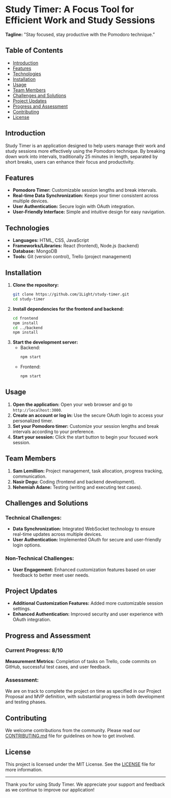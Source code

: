 # Study Timer: A Focus Tool for Efficient Work and Study Sessions

**Tagline:** "Stay focused, stay productive with the Pomodoro technique.”

## Table of Contents
- [Introduction](#introduction)
- [Features](#features)
- [Technologies](#technologies)
- [Installation](#installation)
- [Usage](#usage)
- [Team Members](#team-members)
- [Challenges and Solutions](#challenges-and-solutions)
- [Project Updates](#project-updates)
- [Progress and Assessment](#progress-and-assessment)
- [Contributing](#contributing)
- [License](#license)

## Introduction
Study Timer is an application designed to help users manage their work and study sessions more effectively using the Pomodoro technique. By breaking down work into intervals, traditionally 25 minutes in length, separated by short breaks, users can enhance their focus and productivity.

## Features
- **Pomodoro Timer:** Customizable session lengths and break intervals.
- **Real-time Data Synchronization:** Keeps your timer consistent across multiple devices.
- **User Authentication:** Secure login with OAuth integration.
- **User-Friendly Interface:** Simple and intuitive design for easy navigation.

## Technologies
- **Languages:** HTML, CSS, JavaScript
- **Frameworks/Libraries:** React (frontend), Node.js (backend)
- **Database:** MongoDB
- **Tools:** Git (version control), Trello (project management)

## Installation
1. **Clone the repository:**
   ```bash
   git clone https://github.com/1Light/study-timer.git
   cd study-timer
   ```
2. **Install dependencies for the frontend and backend:**
   ```bash
   cd frontend
   npm install
   cd ../backend
   npm install
   ```
3. **Start the development server:**
   - Backend:
     ```bash
     npm start
     ```
   - Frontend:
     ```bash
     npm start
     ```

## Usage
1. **Open the application:**
   Open your web browser and go to `http://localhost:3000`.
2. **Create an account or log in:**
   Use the secure OAuth login to access your personalized timer.
3. **Set your Pomodoro timer:**
   Customize your session lengths and break intervals according to your preference.
4. **Start your session:**
   Click the start button to begin your focused work session.

## Team Members
1. **Sam Lemillion:** Project management, task allocation, progress tracking, communication.
2. **Nasir Degu:** Coding (frontend and backend development).
3. **Nehemiah Adane:** Testing (writing and executing test cases).

## Challenges and Solutions
### Technical Challenges:
- **Data Synchronization:** Integrated WebSocket technology to ensure real-time updates across multiple devices.
- **User Authentication:** Implemented OAuth for secure and user-friendly login options.

### Non-Technical Challenges:
- **User Engagement:** Enhanced customization features based on user feedback to better meet user needs.

## Project Updates
- **Additional Customization Features:** Added more customizable session settings.
- **Enhanced Authentication:** Improved security and user experience with OAuth integration.

## Progress and Assessment
### Current Progress: 8/10
**Measurement Metrics:** Completion of tasks on Trello, code commits on GitHub, successful test cases, and user feedback.

### Assessment:
We are on track to complete the project on time as specified in our Project Proposal and MVP definition, with substantial progress in both development and testing phases.

## Contributing
We welcome contributions from the community. Please read our [CONTRIBUTING.md](CONTRIBUTING.md) file for guidelines on how to get involved.

## License
This project is licensed under the MIT License. See the [LICENSE](LICENSE) file for more information.

---

Thank you for using Study Timer. We appreciate your support and feedback as we continue to improve our application!